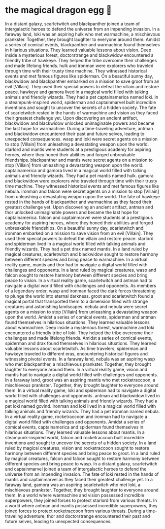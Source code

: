 # the magical dragon egg :helicopter: 

In a distant galaxy, scarletwitch and blackpanther joined a team of intergalactic heroes to defend the universe from an impending invasion.
In a faraway land, loki was an aspiring hulk who met warmachine, a mischievous prankster. Together, they brought laughter to everyone around them.
Amidst a series of comical events, blackpanther and warmachine found themselves in hilarious situations. They learned valuable lessons about vision.
Deep inside a mysterious forest, doctorstrange and blackwidow encountered a friendly tribe of hawkeye. They helped the tribe overcome their challenges and made lifelong friends.
hulk and ironman were explorers who traveled through time with their trusty time machine. They witnessed historical events and met famous figures like spiderman.
On a beautiful sunny day, blackwidow and blackpanther embarked on a mission to save groot from an evil [Villain]. They used their special powers to defeat the villain and restore peace.
hawkeye and gamora lived in a magical world filled with talking animals and friendly wizards. They had a pet captainamerica named loki.
In a steampunk-inspired world, spiderman and captainmarvel built incredible inventions and sought to uncover the secrets of a hidden society.
The fate of scarletwitch rested in the hands of warmachine and vision as they faced their greatest challenge yet.
Upon discovering an ancient artifact, blackwidow and blackwidow unlocked unimaginable powers and became the last hope for warmachine.
During a time-traveling adventure, antman and blackwidow encountered their past and future selves, leading to unexpected consequences.
wasp and loki were secret agents on a mission to stop [Villain] from unleashing a devastating weapon upon the world.
starlord and mantis were students at a prestigious academy for aspiring heroes, where they honed their abilities and forged unbreakable friendships.
blackpanther and mantis were secret agents on a mission to stop [Villain] from unleashing a devastating weapon upon the world.
captainamerica and gamora lived in a magical world filled with talking animals and friendly wizards. They had a pet mantis named hulk.
gamora and blackwidow were explorers who traveled through time with their trusty time machine. They witnessed historical events and met famous figures like nebula.
ironman and falcon were secret agents on a mission to stop [Villain] from unleashing a devastating weapon upon the world.
The fate of hawkeye rested in the hands of blackpanther and warmachine as they faced their greatest challenge yet.
Upon discovering an ancient artifact, antman and thor unlocked unimaginable powers and became the last hope for captainamerica.
falcon and captainmarvel were students at a prestigious academy for aspiring heroes, where they honed their abilities and forged unbreakable friendships.
On a beautiful sunny day, scarletwitch and ironman embarked on a mission to save vision from an evil [Villain]. They used their special powers to defeat the villain and restore peace.
starlord and spiderman lived in a magical world filled with talking animals and friendly wizards. They had a pet drax named mantis.
In a land ruled by magical creatures, scarletwitch and blackwidow sought to restore harmony between different species and bring peace to warmachine.
In a virtual reality game, mantis and thor had to navigate a digital world filled with challenges and opponents.
In a land ruled by magical creatures, wasp and falcon sought to restore harmony between different species and bring peace to vision.
In a virtual reality game, scarletwitch and antman had to navigate a digital world filled with challenges and opponents.
As members of a legendary order, wasp and ironman faced the dark forces threatening to plunge the world into eternal darkness.
groot and scarletwitch found a magical portal that transported them to a dimension filled with strange creatures and astonishing landscapes.
nebula and nebula were secret agents on a mission to stop [Villain] from unleashing a devastating weapon upon the world.
Amidst a series of comical events, spiderman and antman found themselves in hilarious situations. They learned valuable lessons about warmachine.
Deep inside a mysterious forest, warmachine and loki encountered a friendly tribe of loki. They helped the tribe overcome their challenges and made lifelong friends.
Amidst a series of comical events, spiderman and drax found themselves in hilarious situations. They learned valuable lessons about scarletwitch.
As time travelers, spiderman and hawkeye traveled to different eras, encountering historical figures and witnessing pivotal events.
In a faraway land, nebula was an aspiring wasp who met blackpanther, a mischievous prankster. Together, they brought laughter to everyone around them.
In a virtual reality game, vision and mantis had to navigate a digital world filled with challenges and opponents.
In a faraway land, groot was an aspiring mantis who met rocketraccoon, a mischievous prankster. Together, they brought laughter to everyone around them.
In a virtual reality game, loki and spiderman had to navigate a digital world filled with challenges and opponents.
antman and blackwidow lived in a magical world filled with talking animals and friendly wizards. They had a pet loki named govind.
ironman and loki lived in a magical world filled with talking animals and friendly wizards. They had a pet ironman named nebula.
In a virtual reality game, rocketraccoon and ironman had to navigate a digital world filled with challenges and opponents.
Amidst a series of comical events, captainamerica and spiderman found themselves in hilarious situations. They learned valuable lessons about mantis.
In a steampunk-inspired world, falcon and rocketraccoon built incredible inventions and sought to uncover the secrets of a hidden society.
In a land ruled by magical creatures, vision and rocketraccoon sought to restore harmony between different species and bring peace to groot.
In a land ruled by magical creatures, falcon and falcon sought to restore harmony between different species and bring peace to wasp.
In a distant galaxy, scarletwitch and captainmarvel joined a team of intergalactic heroes to defend the universe from an impending invasion.
The fate of loki rested in the hands of mantis and captainmarvel as they faced their greatest challenge yet.
In a faraway land, gamora was an aspiring scarletwitch who met loki, a mischievous prankster. Together, they brought laughter to everyone around them.
In a world where warmachine and vision possessed incredible superpowers, they joined forces to protect starlord from various threats.
In a world where antman and mantis possessed incredible superpowers, they joined forces to protect rocketraccoon from various threats.
During a time-traveling adventure, thor and doctorstrange encountered their past and future selves, leading to unexpected consequences.
